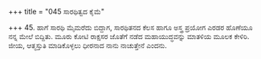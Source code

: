 +++
title = "045 ಸಾರಥಿತ್ವದ ಕೈಮೆ"

+++
45. ಹಾಗೆ ಸಾರಥಿ ಮೈಮರೆದು ಬಿದ್ದಾಗ, ಸಾರಥಿತನದ ಕೆಲಸ ಹಾಗೂ ಅಸ್ತ್ರ ಪ್ರಯೋಗ ಎರಡರ ಹೊಣೆಯೂ ನನ್ನ ಮೇಲೆ ಬಿದ್ದಿತು. ಮೂರು ಕೋಟಿ ರಾಕ್ಷಸರ ಜೊತೆಗೆ ನಡೆದ ಮಹಾಯುದ್ಧವನ್ನು ಮಾತಳಿಯ ಮೂಲಕ ಕೇಳಿರಿ. ಜೀಯ, ಆತ್ಮಸ್ತುತಿ ಮಾಡಿಕೊಳ್ಳಲು ಧೀರನಾದ ನಾನು ನಾಚುತ್ತೇನೆ ಎಂದನು.
